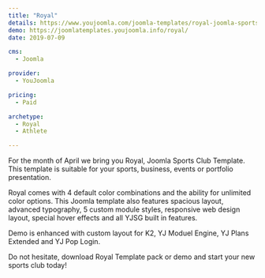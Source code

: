 ```yaml
---
title: "Royal"
details: https://www.youjoomla.com/joomla-templates/royal-joomla-sports-club-template.html
demo: https://joomlatemplates.youjoomla.info/royal/
date: 2019-07-09

cms: 
  - Joomla

provider:
  - YouJoomla

pricing:
  - Paid

archetype:
  - Royal
  - Athlete

--- 
```


For the month of April we bring you Royal, Joomla Sports Club Template. This template is suitable for your sports, business, events or portfolio presentation.

Royal comes with 4 default color combinations and the ability for unlimited color options. This Joomla template also features spacious layout, advanced typography, 5 custom module styles, responsive web design layout, special hover effects and all YJSG built in features.

Demo is enhanced with custom layout for K2, YJ Moduel Engine, YJ Plans Extended and YJ Pop Login.

Do not hesitate, download Royal Template pack or demo and start your new sports club today!
